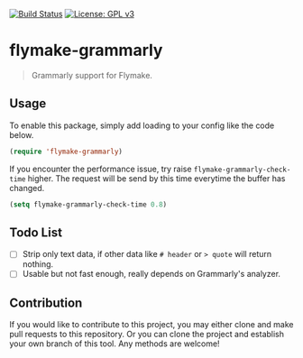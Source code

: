 [![Build Status](https://travis-ci.com/jcs-elpa/flymake-grammarly.svg?branch=master)](https://travis-ci.com/jcs-elpa/flymake-grammarly)
[![License: GPL v3](https://img.shields.io/badge/License-GPL%20v3-blue.svg)](https://www.gnu.org/licenses/gpl-3.0)

# flymake-grammarly
> Grammarly support for Flymake.

## Usage

To enable this package, simply add loading to your config like the code below.

```el
(require 'flymake-grammarly)
```

If you encounter the performance issue, try raise `flymake-grammarly-check-time` higher.
The request will be send by this time everytime the buffer has changed.

```el
(setq flymake-grammarly-check-time 0.8)
```

## Todo List

- [ ] Strip only text data, if other data like `# header` or `> quote` will return nothing.
- [ ] Usable but not fast enough, really depends on Grammarly's analyzer.

## Contribution

If you would like to contribute to this project, you may either
clone and make pull requests to this repository. Or you can
clone the project and establish your own branch of this tool.
Any methods are welcome!
